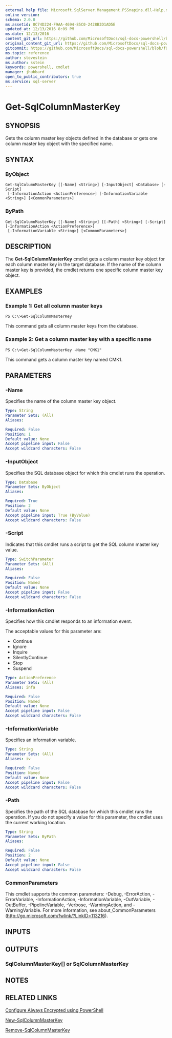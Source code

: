 ```yaml
---
external help file: Microsoft.SqlServer.Management.PSSnapins.dll-Help.xml
online version: 
schema: 2.0.0
ms.assetid: 0C74D224-F9AA-4694-85C0-2428B3D1AD5E
updated_at: 12/13/2016 8:09 PM
ms.date: 12/13/2016
content_git_url: https://github.com/MicrosoftDocs/sql-docs-powershell/blob/master/sqlserver-cmdlets/sqlserver-module/vlatest/Get-SqlColumnMasterKey.md
original_content_git_url: https://github.com/MicrosoftDocs/sql-docs-powershell/blob/master/sqlserver-cmdlets/sqlserver-module/vlatest/Get-SqlColumnMasterKey.md
gitcommit: https://github.com/MicrosoftDocs/sql-docs-powershell/blob/f97823fbeb2d71358573a8e4b5c2c322a3a5c138/sqlserver-cmdlets/sqlserver-module/vlatest/Get-SqlColumnMasterKey.md
ms.topic: reference
author: stevestein
ms.author: sstein
keywords: powershell, cmdlet
manager: jhubbard
open_to_public_contributors: true
ms.service: sql-server
---
```


# Get-SqlColumnMasterKey

## SYNOPSIS
Gets the column master key objects defined in the database or gets one column master key object with the specified name.

## SYNTAX

### ByObject
```
Get-SqlColumnMasterKey [[-Name] <String>] [-InputObject] <Database> [-Script]
 [-InformationAction <ActionPreference>] [-InformationVariable <String>] [<CommonParameters>]
```

### ByPath
```
Get-SqlColumnMasterKey [[-Name] <String>] [[-Path] <String>] [-Script] [-InformationAction <ActionPreference>]
 [-InformationVariable <String>] [<CommonParameters>]
```

## DESCRIPTION
The **Get-SqlColumnMasterKey** cmdlet gets a column master key object for each column master key in the target database.
If the name of the column master key is provided, the cmdlet returns one specific column master key object.

## EXAMPLES

### Example 1: Get all column master keys
```
PS C:\>Get-SqlColumnMasterKey
```

This command gets all column master keys from the database.

### Example 2: Get a column master key with a specific name
```
PS C:\>Get-SqlColumnMasterKey -Name "CMK1"
```

This command gets a column master key named CMK1.

## PARAMETERS

### -Name
Specifies the name of the column master key object.

```yaml
Type: String
Parameter Sets: (All)
Aliases: 

Required: False
Position: 1
Default value: None
Accept pipeline input: False
Accept wildcard characters: False
```

### -InputObject
Specifies the SQL database object for which this cmdlet runs the operation.

```yaml
Type: Database
Parameter Sets: ByObject
Aliases: 

Required: True
Position: 2
Default value: None
Accept pipeline input: True (ByValue)
Accept wildcard characters: False
```

### -Script
Indicates that this cmdlet runs a script to get the SQL column master key value.

```yaml
Type: SwitchParameter
Parameter Sets: (All)
Aliases: 

Required: False
Position: Named
Default value: None
Accept pipeline input: False
Accept wildcard characters: False
```

### -InformationAction
Specifies how this cmdlet responds to an information event.

The acceptable values for this parameter are:

- Continue
- Ignore
- Inquire
- SilentlyContinue
- Stop
- Suspend

```yaml
Type: ActionPreference
Parameter Sets: (All)
Aliases: infa

Required: False
Position: Named
Default value: None
Accept pipeline input: False
Accept wildcard characters: False
```

### -InformationVariable
Specifies an information variable.

```yaml
Type: String
Parameter Sets: (All)
Aliases: iv

Required: False
Position: Named
Default value: None
Accept pipeline input: False
Accept wildcard characters: False
```

### -Path
Specifies the path of the SQL database for which this cmdlet runs the operation.
If you do not specify a value for this parameter, the cmdlet uses the current working location.

```yaml
Type: String
Parameter Sets: ByPath
Aliases: 

Required: False
Position: 2
Default value: None
Accept pipeline input: False
Accept wildcard characters: False
```

### CommonParameters
This cmdlet supports the common parameters: -Debug, -ErrorAction, -ErrorVariable, -InformationAction, -InformationVariable, -OutVariable, -OutBuffer, -PipelineVariable, -Verbose, -WarningAction, and -WarningVariable. For more information, see about_CommonParameters (http://go.microsoft.com/fwlink/?LinkID=113216).

## INPUTS

## OUTPUTS

### SqlColumnMasterKey[] or SqlColumnMasterKey

## NOTES

## RELATED LINKS

[Configure Always Encrypted using PowerShell](https://msdn.microsoft.com/library/mt755926.aspx)

[New-SqlColumnMasterKey](xref:sqlserver-module/vlatest/New-SqlColumnMasterKey.md)

[Remove-SqlColumnMasterKey](xref:sqlserver-module/vlatest/Remove-SqlColumnMasterKey.md)


